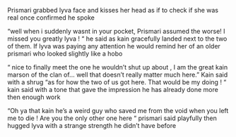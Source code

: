 Prismari grabbed lyva face and kisses her head as if to check if she was real once confirmed he spoke

 “well when i suddenly wasnt in your pocket, Prismari assumed the worse!  I missed you greatly lyva ! “ he said as kain gracefully landed next to the two of them. If lyva was paying any attention he would remind her of an older prismari who looked slightly like a hobo 



“ nice to finally meet the one he wouldn’t shut up about  , I am the great kain marson of the clan of... well that doesn’t really matter much here.” Kain said with a shrug “as for how the two of us got here. That would be my doing ! “ kain said with a tone that gave the impression he has already done more then enough work 



“Oh ya that kain he’s a weird guy who saved me from the void when you left me to die ! Are you the only other one here “ prismari said playfully then hugged lyva with a strange strength he didn’t have before